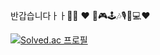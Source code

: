 반갑습니다ㅏㅏ🤭🤭
❤ 🎨🎮🕹🎶🎙🎹💻❤
<!--
**rhoeunbin/rhoeunbin** is a ✨ _special_ ✨ repository because its `README.md` (this file) appears on your GitHub profile.

Here are some ideas to get you started:

- 🔭 I’m currently working on ...
- 🌱 I’m currently learning ...
- 👯 I’m looking to collaborate on ...
- 🤔 I’m looking for help with ...
- 💬 Ask me about ...
- 📫 How to reach me: ...
- 😄 Pronouns: ...
- ⚡ Fun fact: ...
-->

[![Solved.ac
프로필](http://mazassumnida.wtf/api/v2/generate_badge?boj=dmsqls19)](https://solved.ac/dmsqls19)
